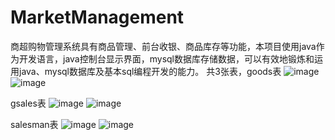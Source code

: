 # MarketManagement
商超购物管理系统具有商品管理、前台收银、商品库存等功能，本项目使用java作为开发语言，java控制台显示界面，mysql数据库存储数据，可以有效地锻炼和运用java、mysql数据库及基本sql编程开发的能力。
共3张表，goods表
![image](https://user-images.githubusercontent.com/22195610/119924627-89a99200-bfa6-11eb-970a-c43c75673e9c.png)
![image](https://user-images.githubusercontent.com/22195610/119924843-e73dde80-bfa6-11eb-8801-6c180e82898a.png)

gsales表
![image](https://user-images.githubusercontent.com/22195610/119924714-afcf3200-bfa6-11eb-8cba-9d1aecd0fdfa.png)
![image](https://user-images.githubusercontent.com/22195610/119924881-f6249100-bfa6-11eb-8c15-8e9d191a3024.png)

salesman表
![image](https://user-images.githubusercontent.com/22195610/119924748-bcec2100-bfa6-11eb-8f46-a0d5b9124777.png)
![image](https://user-images.githubusercontent.com/22195610/119924903-00df2600-bfa7-11eb-8ff5-4de5582c8009.png)



